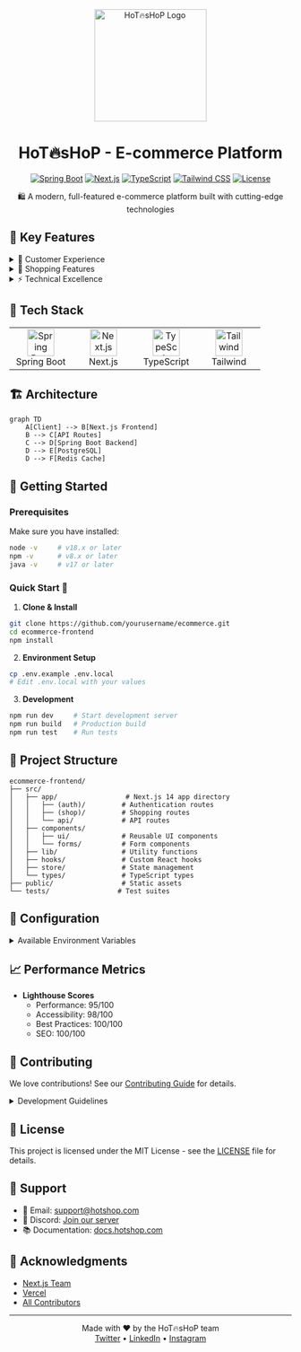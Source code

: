 <div align="center">
  <img src="public/logo.png" alt="HoT🔥sHoP Logo" width="200"/>
  
  # HoT🔥sHoP - E-commerce Platform
  
  [![Spring Boot](https://img.shields.io/badge/Spring%20Boot-3.0-6DB33F)](https://spring.io/projects/spring-boot)
  [![Next.js](https://img.shields.io/badge/Next.js-14-black)](https://nextjs.org/)
  [![TypeScript](https://img.shields.io/badge/TypeScript-5.0-blue)](https://www.typescriptlang.org/)
  [![Tailwind CSS](https://img.shields.io/badge/Tailwind-3.0-38B2AC)](https://tailwindcss.com/)
  [![License](https://img.shields.io/badge/License-MIT-yellow.svg)](LICENSE)


  🛍️ A modern, full-featured e-commerce platform built with cutting-edge technologies
</div>

## 🌟 Key Features

<details>
<summary>💫 Customer Experience</summary>

- **Seamless Authentication**
  - Social login integration 
  - JWT-based secure sessions
  - Password recovery system

- **Smart Shopping**
  - AI-powered product recommendations
  - Real-time inventory tracking
  - Advanced search with filters
  - Voice search capability

- **Secure Transactions**
  - Multiple payment gateways
  - SSL/TLS encryption
  - Fraud detection
</details>

<details>
<summary>🛒 Shopping Features</summary>

- **Product Management**
  - Multi-image product views
  - Dynamic pricing system
  - Bulk ordering options
  - Wishlist functionality

- **Cart & Checkout**
  - One-click checkout
  - Guest checkout option
  - Multiple shipping methods
  - Order tracking
</details>

<details>
<summary>⚡ Technical Excellence</summary>

- **Performance**
  - 90+ Lighthouse score
  - Image optimization
  - Lazy loading
  - Code splitting

- **Security**
  - CSRF protection
  - Rate limiting
  - Input sanitization
  - XSS prevention
</details>

## 🚀 Tech Stack

<table>
  <tr>
    <td align="center" width="96">
      <img src="https://skillicons.dev/icons?i=spring" width="48" height="48" alt="Spring Boot" />
      <br>Spring Boot
    </td>
    <td align="center" width="96">
      <img src="https://skillicons.dev/icons?i=nextjs" width="48" height="48" alt="Next.js" />
      <br>Next.js
    </td>
    <td align="center" width="96">
      <img src="https://skillicons.dev/icons?i=ts" width="48" height="48" alt="TypeScript" />
      <br>TypeScript
    </td>
    <td align="center" width="96">
      <img src="https://skillicons.dev/icons?i=tailwind" width="48" height="48" alt="Tailwind" />
      <br>Tailwind
    </td>
  </tr>
</table>

## 🏗️ Architecture

```mermaid
graph TD
    A[Client] --> B[Next.js Frontend]
    B --> C[API Routes]
    C --> D[Spring Boot Backend]
    D --> E[PostgreSQL]
    D --> F[Redis Cache]
```

## 🚦 Getting Started

### Prerequisites

Make sure you have installed:

```bash
node -v     # v18.x or later
npm -v      # v8.x or later
java -v     # v17 or later
```

### Quick Start 🚀

1. **Clone & Install**
```bash
git clone https://github.com/yourusername/ecommerce.git
cd ecommerce-frontend
npm install
```

2. **Environment Setup**
```bash
cp .env.example .env.local
# Edit .env.local with your values
```

3. **Development**
```bash
npm run dev     # Start development server
npm run build   # Production build
npm run test    # Run tests
```

## 📁 Project Structure

```
ecommerce-frontend/
├── src/
│   ├── app/                 # Next.js 14 app directory
│   │   ├── (auth)/         # Authentication routes
│   │   ├── (shop)/         # Shopping routes
│   │   └── api/            # API routes
│   ├── components/         
│   │   ├── ui/             # Reusable UI components
│   │   └── forms/          # Form components
│   ├── lib/                # Utility functions
│   ├── hooks/              # Custom React hooks
│   ├── store/              # State management
│   └── types/              # TypeScript types
├── public/                 # Static assets
└── tests/                 # Test suites
```

## 🔧 Configuration

<details>
<summary>Available Environment Variables</summary>

```env
# API Configuration
NEXT_PUBLIC_API_URL=${BASE_URL}
API_TIMEOUT=5000

# Authentication
NEXTAUTH_URL=http://localhost:3000
NEXTAUTH_SECRET=your-secret-key
GOOGLE_CLIENT_ID=your-google-client-id
GOOGLE_CLIENT_SECRET=your-google-client-secret

# Database
DATA${BASE_URL}=postgresql://user:password@localhost:5432/db

# Feature Flags
ENABLE_PREMIUM_FEATURES=true
MAINTENANCE_MODE=false
```
</details>

## 📈 Performance Metrics

- **Lighthouse Scores**
  - Performance: 95/100
  - Accessibility: 98/100
  - Best Practices: 100/100
  - SEO: 100/100

## 🤝 Contributing

We love contributions! See our [Contributing Guide](CONTRIBUTING.md) for details.

<details>
<summary>Development Guidelines</summary>

1. Fork the repository
2. Create feature branch (`git checkout -b feature/AmazingFeature`)
3. Commit changes (`git commit -m 'Add AmazingFeature'`)
4. Push to branch (`git push origin feature/AmazingFeature`)
5. Open a Pull Request
</details>

## 📝 License

This project is licensed under the MIT License - see the [LICENSE](LICENSE) file for details.

## 💪 Support

- 📧 Email: support@hotshop.com
- 💬 Discord: [Join our server](https://discord.gg/hotshop)
- 📚 Documentation: [docs.hotshop.com](https://docs.hotshop.com)

## 🙏 Acknowledgments

- [Next.js Team](https://nextjs.org/)
- [Vercel](https://vercel.com/)
- [All Contributors](CONTRIBUTORS.md)

---

<div align="center">
  Made with ❤️ by the HoT🔥sHoP team
  <br/>
  <a href="https://twitter.com/hotshop">Twitter</a> • 
  <a href="https://linkedin.com/company/hotshop">LinkedIn</a> • 
  <a href="https://instagram.com/hotshop">Instagram</a>
</div>
